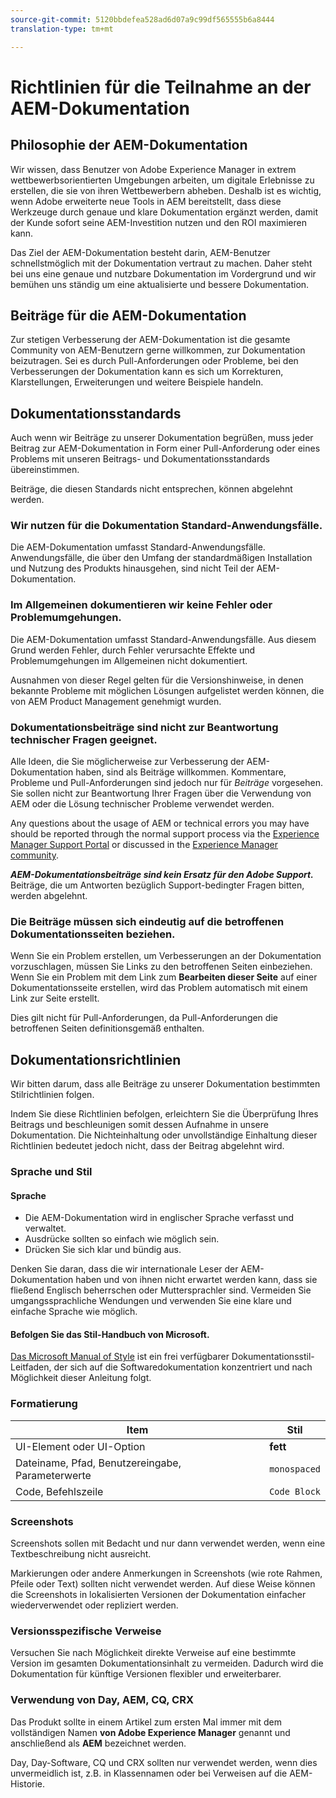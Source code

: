 ```yaml
---
source-git-commit: 5120bbdefea528ad6d07a9c99df565555b6a8444
translation-type: tm+mt

---
```

# Richtlinien für die Teilnahme an der AEM-Dokumentation

## Philosophie der AEM-Dokumentation

Wir wissen, dass Benutzer von Adobe Experience Manager in extrem wettbewerbsorientierten Umgebungen arbeiten, um digitale Erlebnisse zu erstellen, die sie von ihren Wettbewerbern abheben. Deshalb ist es wichtig, wenn Adobe erweiterte neue Tools in AEM bereitstellt, dass diese Werkzeuge durch genaue und klare Dokumentation ergänzt werden, damit der Kunde sofort seine AEM-Investition nutzen und den ROI maximieren kann.

Das Ziel der AEM-Dokumentation besteht darin, AEM-Benutzer schnellstmöglich mit der Dokumentation vertraut zu machen. Daher steht bei uns eine genaue und nutzbare Dokumentation im Vordergrund und wir bemühen uns ständig um eine aktualisierte und bessere Dokumentation.

## Beiträge für die AEM-Dokumentation

Zur stetigen Verbesserung der AEM-Dokumentation ist die gesamte Community von AEM-Benutzern gerne willkommen, zur Dokumentation beizutragen. Sei es durch Pull-Anforderungen oder Probleme, bei den Verbesserungen der Dokumentation kann es sich um Korrekturen, Klarstellungen, Erweiterungen und weitere Beispiele handeln.

## Dokumentationsstandards

Auch wenn wir Beiträge zu unserer Dokumentation begrüßen, muss jeder Beitrag zur AEM-Dokumentation in Form einer Pull-Anforderung oder eines Problems mit unseren Beitrags- und Dokumentationsstandards übereinstimmen.

Beiträge, die diesen Standards nicht entsprechen, können abgelehnt werden.

### Wir nutzen für die Dokumentation Standard-Anwendungsfälle.

Die AEM-Dokumentation umfasst Standard-Anwendungsfälle. Anwendungsfälle, die über den Umfang der standardmäßigen Installation und Nutzung des Produkts hinausgehen, sind nicht Teil der AEM-Dokumentation.

### Im Allgemeinen dokumentieren wir keine Fehler oder Problemumgehungen.

Die AEM-Dokumentation umfasst Standard-Anwendungsfälle. Aus diesem Grund werden Fehler, durch Fehler verursachte Effekte und Problemumgehungen im Allgemeinen nicht dokumentiert.

Ausnahmen von dieser Regel gelten für die Versionshinweise, in denen bekannte Probleme mit möglichen Lösungen aufgelistet werden können, die von AEM Product Management genehmigt wurden.

### Dokumentationsbeiträge sind nicht zur Beantwortung technischer Fragen geeignet.

Alle Ideen, die Sie möglicherweise zur Verbesserung der AEM-Dokumentation haben, sind als Beiträge willkommen. Kommentare, Probleme und Pull-Anforderungen sind jedoch nur für *Beiträge* vorgesehen. Sie sollen nicht zur Beantwortung Ihrer Fragen über die Verwendung von AEM oder die Lösung technischer Probleme verwendet werden.

Any questions about the usage of AEM or technical errors you may have should be reported through the normal support process via the [Experience Manager Support Portal](https://daycare.day.com/home.html) or discussed in the [Experience Manager community](http://help-forums.adobe.com/content/adobeforums/en/experience-manager-forum/adobe-experience-manager.html).

***AEM-Dokumentationsbeiträge sind kein Ersatz für den Adobe Support.*** Beiträge, die um Antworten bezüglich Support-bedingter Fragen bitten, werden abgelehnt.

### Die Beiträge müssen sich eindeutig auf die betroffenen Dokumentationsseiten beziehen.

Wenn Sie ein Problem erstellen, um Verbesserungen an der Dokumentation vorzuschlagen, müssen Sie Links zu den betroffenen Seiten einbeziehen. Wenn Sie ein Problem mit dem Link zum **Bearbeiten dieser Seite** auf einer Dokumentationsseite erstellen, wird das Problem automatisch mit einem Link zur Seite erstellt.

Dies gilt nicht für Pull-Anforderungen, da Pull-Anforderungen die betroffenen Seiten definitionsgemäß enthalten.

## Dokumentationsrichtlinien

Wir bitten darum, dass alle Beiträge zu unserer Dokumentation bestimmten Stilrichtlinien folgen.

Indem Sie diese Richtlinien befolgen, erleichtern Sie die Überprüfung Ihres Beitrags und beschleunigen somit dessen Aufnahme in unsere Dokumentation. Die Nichteinhaltung oder unvollständige Einhaltung dieser Richtlinien bedeutet jedoch nicht, dass der Beitrag abgelehnt wird.

### Sprache und Stil

#### Sprache

* Die AEM-Dokumentation wird in englischer Sprache verfasst und verwaltet.
* Ausdrücke sollten so einfach wie möglich sein.
* Drücken Sie sich klar und bündig aus.

Denken Sie daran, dass die wir internationale Leser der AEM-Dokumentation haben und von ihnen nicht erwartet werden kann, dass sie fließend Englisch beherrschen oder Muttersprachler sind. Vermeiden Sie umgangssprachliche Wendungen und verwenden Sie eine klare und einfache Sprache wie möglich.

#### Befolgen Sie das Stil-Handbuch von Microsoft.

[Das Microsoft Manual of Style](https://docs.microsoft.com/en-us/style-guide/welcome/) ist ein frei verfügbarer Dokumentationsstil-Leitfaden, der sich auf die Softwaredokumentation konzentriert und nach Möglichkeit dieser Anleitung folgt.

### Formatierung

| Item | Stil |
|---|---|
| UI-Element oder UI-Option | **fett** |
| Dateiname, Pfad, Benutzereingabe, Parameterwerte | `monospaced` |
| Code, Befehlszeile | ```Code Block``` |

### Screenshots

Screenshots sollen mit Bedacht und nur dann verwendet werden, wenn eine Textbeschreibung nicht ausreicht.

Markierungen oder andere Anmerkungen in Screenshots (wie rote Rahmen, Pfeile oder Text) sollten nicht verwendet werden. Auf diese Weise können die Screenshots in lokalisierten Versionen der Dokumentation einfacher wiederverwendet oder repliziert werden.

### Versionsspezifische Verweise

Versuchen Sie nach Möglichkeit direkte Verweise auf eine bestimmte Version im gesamten Dokumentationsinhalt zu vermeiden. Dadurch wird die Dokumentation für künftige Versionen flexibler und erweiterbarer.

### Verwendung von Day, AEM, CQ, CRX

Das Produkt sollte in einem Artikel zum ersten Mal immer mit dem vollständigen Namen **von Adobe Experience Manager** genannt und anschließend als **AEM** bezeichnet werden.

Day, Day-Software, CQ und CRX sollten nur verwendet werden, wenn dies unvermeidlich ist, z.B. in Klassennamen oder bei Verweisen auf die AEM-Historie.